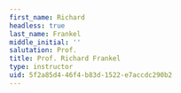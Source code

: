 ```yaml
---
first_name: Richard
headless: true
last_name: Frankel
middle_initial: ''
salutation: Prof.
title: Prof. Richard Frankel
type: instructor
uid: 5f2a85d4-46f4-b83d-1522-e7accdc290b2
---
```

